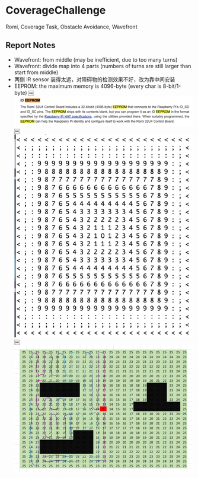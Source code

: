 # CoverageChallenge
Romi, Coverage Task, Obstacle Avoidance, Wavefront

## Report Notes
* Wavefront: from middle (may be inefficient, due to too many turns)
* Wavefront: divide map into 4 parts (numbers of turns are still larger than start from middle)
* 两侧 IR sensor 装得太远，对障碍物的检测效果不好，改为靠中间安装
* EEPROM: the maximum memory is 4096-byte (every char is 8-bit/1-byte)
￼![alt text](https://github.com/ShawnBei/CoverageChallenge/blob/master/EEPROM.png)
￼![alt text](https://github.com/ShawnBei/CoverageChallenge/blob/master/startFromMiddle.png)
￼![alt text](https://github.com/ShawnBei/CoverageChallenge/blob/master/wavefront-diveide.png)
